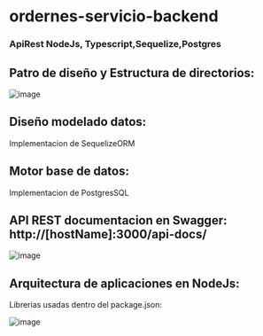 # ordernes-servicio-backend
### ApiRest NodeJs, Typescript,Sequelize,Postgres

## Patro de diseño y Estructura de directorios:

  ![image](https://user-images.githubusercontent.com/11216709/167197943-610cad68-7d5b-4c2f-b151-1630ba3e5122.png)

## Diseño modelado datos: 

  Implementacion de SequelizeORM

## Motor base de datos: 

  Implementacion de PostgresSQL

## API REST documentacion en Swagger: http://[hostName]:3000/api-docs/

  ![image](https://user-images.githubusercontent.com/11216709/167196747-46bff82f-cc3f-465e-b521-3a9715318137.png)

## Arquitectura de aplicaciones en NodeJs:

  Librerias usadas dentro del package.json: 
  
  ![image](https://user-images.githubusercontent.com/11216709/167197297-9535e93f-5acf-455e-80f8-2f8e1099568a.png)